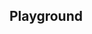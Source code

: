 <script setup>
import SwaggerUI from "@/swagger/view/SwaggerUI.vue"

import baseAllAbsWithQueryJson from "@/swagger/json/records/solr/all-abs-permit-with-query.json";
import irccAllAbsWithQueryJson from "@/swagger/json/ircc/solr/all-abs-permit-with-query.json";

import baseAllAbsPermitJson from "@/swagger/json/records/solr/all-abs-permit.json";
import irccAllAbsPermitJson from "@/swagger/json/ircc/solr/all-abs-permit.json";

import baseAllAbsPermitWithCountryJson from "@/swagger/json/records/solr/all-abs-with-country.json";
import irccAllAbsPermitWithCountryJson from "@/swagger/json/ircc/solr/all-abs-with-country.json";

import baseAllAbsPermitWithRegionJson from "@/swagger/json/records/solr/all-abs-with-region.json";
import irccAllAbsPermitWithRegionJson from "@/swagger/json/ircc/solr/all-abs-with-region.json";

import baseAllAbsPermitWithSubFiltersJson from "@/swagger/json/records/solr/all-abs-with-subfilters.json";
import irccAllAbsPermitWithSubFiltersJson from "@/swagger/json/ircc/solr/all-abs-with-subfilters.json";

function mergeJson(base, specific) {
  const merged = JSON.parse(JSON.stringify(base));
  merged.paths["/index"].get.parameters[0].schema.example = specific.example;
  return merged;
}


const swaggerSpecs = [
  { json:mergeJson(baseAllAbsWithQueryJson, irccAllAbsWithQueryJson), protected: false },
  { json: mergeJson(baseAllAbsPermitJson, irccAllAbsPermitJson), protected: false },
  { json: mergeJson(baseAllAbsPermitWithCountryJson, irccAllAbsPermitWithCountryJson), protected: false },
  { json: mergeJson(baseAllAbsPermitWithRegionJson, irccAllAbsPermitWithRegionJson), protected: false },
  { json: mergeJson(baseAllAbsPermitWithSubFiltersJson, irccAllAbsPermitWithSubFiltersJson), protected: false },
];

</script>

<!--@include: @/../components/records/solr.md-->

## Playground

<SwaggerUI :swaggerSpecs="swaggerSpecs"/>
